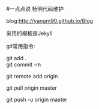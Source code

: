 #一点点说
杨明代码维护

blog:http://yangm90.github.io/Blog </BR>

采用的模板是Jekyll  </BR>

git常用指令:</BR>

git add .  </BR>
git commit -m </BR>

git remote add origin <server>  </BR>

git pull origin master   </BR>

git push -u origin master </BR>


